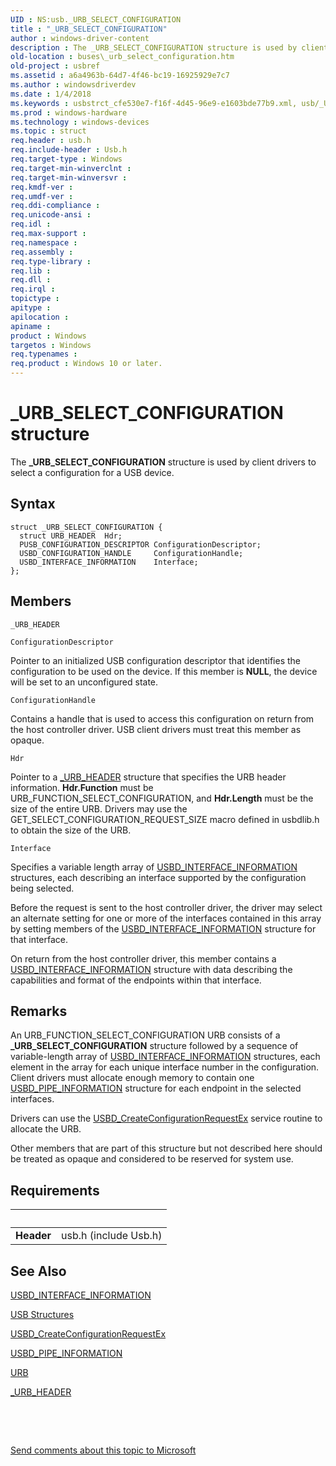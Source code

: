 ```yaml
---
UID : NS:usb._URB_SELECT_CONFIGURATION
title : "_URB_SELECT_CONFIGURATION"
author : windows-driver-content
description : The _URB_SELECT_CONFIGURATION structure is used by client drivers to select a configuration for a USB device.
old-location : buses\_urb_select_configuration.htm
old-project : usbref
ms.assetid : a6a4963b-64d7-4f46-bc19-16925929e7c7
ms.author : windowsdriverdev
ms.date : 1/4/2018
ms.keywords : usbstrct_cfe530e7-f16f-4d45-96e9-e1603bde77b9.xml, usb/_URB_SELECT_CONFIGURATION, _URB_SELECT_CONFIGURATION structure [Buses], _URB_SELECT_CONFIGURATION, buses._urb_select_configuration
ms.prod : windows-hardware
ms.technology : windows-devices
ms.topic : struct
req.header : usb.h
req.include-header : Usb.h
req.target-type : Windows
req.target-min-winverclnt : 
req.target-min-winversvr : 
req.kmdf-ver : 
req.umdf-ver : 
req.ddi-compliance : 
req.unicode-ansi : 
req.idl : 
req.max-support : 
req.namespace : 
req.assembly : 
req.type-library : 
req.lib : 
req.dll : 
req.irql : 
topictype : 
apitype : 
apilocation : 
apiname : 
product : Windows
targetos : Windows
req.typenames : 
req.product : Windows 10 or later.
---
```


# _URB_SELECT_CONFIGURATION structure
The <b>_URB_SELECT_CONFIGURATION</b> structure is used by client drivers to select a configuration for a USB device.

## Syntax
````
struct _URB_SELECT_CONFIGURATION {
  struct URB_HEADER  Hdr;
  PUSB_CONFIGURATION_DESCRIPTOR ConfigurationDescriptor;
  USBD_CONFIGURATION_HANDLE     ConfigurationHandle;
  USBD_INTERFACE_INFORMATION    Interface;
};
````

## Members


`_URB_HEADER`



`ConfigurationDescriptor`

Pointer to an initialized USB configuration descriptor that identifies the configuration to be used on the device. If this member is <b>NULL</b>, the device will be set to an unconfigured state.

`ConfigurationHandle`

Contains a handle that is used to access this configuration on return from the host controller driver. USB client drivers must treat this member as opaque.

`Hdr`

Pointer to a <a href="..\usb\ns-usb-_urb_header.md">_URB_HEADER</a> structure that specifies the URB header information. <b>Hdr.Function</b> must be URB_FUNCTION_SELECT_CONFIGURATION, and <b>Hdr.Length</b> must be the size of the entire URB. Drivers may use the GET_SELECT_CONFIGURATION_REQUEST_SIZE macro defined in usbdlib.h to obtain the size of the URB.

`Interface`

Specifies a variable length array of <a href="..\usb\ns-usb-_usbd_interface_information.md">USBD_INTERFACE_INFORMATION</a> structures, each describing an interface supported by the configuration being selected.

Before the request is sent to the host controller driver, the driver may select an alternate setting for one or more of the interfaces contained in this array by setting members of the <a href="..\usb\ns-usb-_usbd_interface_information.md">USBD_INTERFACE_INFORMATION</a> structure for that interface. 

On return from the host controller driver, this member contains a <a href="..\usb\ns-usb-_usbd_interface_information.md">USBD_INTERFACE_INFORMATION</a> structure with data describing the capabilities and format of the endpoints within that interface.

## Remarks
An URB_FUNCTION_SELECT_CONFIGURATION URB consists of a <b>_URB_SELECT_CONFIGURATION</b> structure followed by a sequence of variable-length array of <a href="..\usb\ns-usb-_usbd_interface_information.md">USBD_INTERFACE_INFORMATION</a> structures, each element in the array for each unique interface number in the configuration. Client drivers must allocate enough memory to contain one <a href="..\usb\ns-usb-_usbd_pipe_information.md">USBD_PIPE_INFORMATION</a> structure for each endpoint in the selected interfaces. 
    

Drivers can use the <a href="..\usbdlib\nf-usbdlib-usbd_createconfigurationrequestex.md">USBD_CreateConfigurationRequestEx</a> service routine to allocate the URB.
    

Other members that are part of this structure but not described here should be treated as opaque and considered to be reserved for system use.

## Requirements
| &nbsp; | &nbsp; |
| ---- |:---- |
| **Header** | usb.h (include Usb.h) |

## See Also

<a href="..\usb\ns-usb-_usbd_interface_information.md">USBD_INTERFACE_INFORMATION</a>

<a href="https://msdn.microsoft.com/library/windows/hardware/ff540160">USB Structures</a>

<a href="..\usbdlib\nf-usbdlib-usbd_createconfigurationrequestex.md">USBD_CreateConfigurationRequestEx</a>

<a href="..\usb\ns-usb-_usbd_pipe_information.md">USBD_PIPE_INFORMATION</a>

<a href="..\usb\ns-usb-_urb.md">URB</a>

<a href="..\usb\ns-usb-_urb_header.md">_URB_HEADER</a>

 

 

<a href="mailto:wsddocfb@microsoft.com?subject=Documentation%20feedback [usbref\buses]:%20_URB_SELECT_CONFIGURATION structure%20 RELEASE:%20(1/4/2018)&amp;body=%0A%0APRIVACY STATEMENT%0A%0AWe use your feedback to improve the documentation. We don't use your email address for any other purpose, and we'll remove your email address from our system after the issue that you're reporting is fixed. While we're working to fix this issue, we might send you an email message to ask for more info. Later, we might also send you an email message to let you know that we've addressed your feedback.%0A%0AFor more info about Microsoft's privacy policy, see http://privacy.microsoft.com/en-us/default.aspx." title="Send comments about this topic to Microsoft">Send comments about this topic to Microsoft</a>